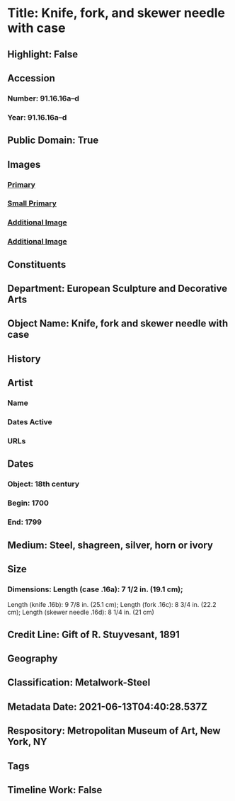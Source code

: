 # Title: Knife, fork, and skewer needle with case
## Highlight: False
## Accession
### Number: 91.16.16a–d
### Year: 91.16.16a–d
## Public Domain: True
## Images
### [Primary](https://images.metmuseum.org/CRDImages/es/original/DP-21041-014.jpg)
### [Small Primary](https://images.metmuseum.org/CRDImages/es/web-large/DP-21041-014.jpg)
### [Additional Image](https://images.metmuseum.org/CRDImages/es/original/DP-21041-005.jpg)
### [Additional Image](https://images.metmuseum.org/CRDImages/es/original/DP-21041-006.jpg)
## Constituents
## Department: European Sculpture and Decorative Arts
## Object Name: Knife, fork and skewer needle with case
## History
## Artist
### Name
### Dates Active
### URLs
## Dates
### Object: 18th century
### Begin: 1700
### End: 1799
## Medium: Steel, shagreen, silver, horn or ivory
## Size
### Dimensions: Length (case .16a): 7 1/2 in. (19.1 cm);
Length (knife .16b): 9 7/8 in. (25.1 cm);
Length (fork .16c): 8 3/4 in. (22.2 cm);
Length (skewer needle .16d): 8 1/4 in. (21 cm)
## Credit Line: Gift of R. Stuyvesant, 1891
## Geography
## Classification: Metalwork-Steel
## Metadata Date: 2021-06-13T04:40:28.537Z
## Respository: Metropolitan Museum of Art, New York, NY
## Tags
## Timeline Work: False